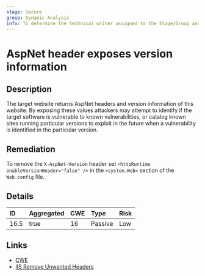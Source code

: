 ```yaml
---
stage: Secure
group: Dynamic Analysis
info: To determine the technical writer assigned to the Stage/Group associated with this page, see https://about.gitlab.com/handbook/product/ux/technical-writing/#assignments
---
```


# AspNet header exposes version information

## Description

The target website returns AspNet headers and version information of this website. By
exposing these values attackers may attempt to identify if the target software is vulnerable to known
vulnerabilities, or catalog known sites running particular versions to exploit in the future when a
vulnerability is identified in the particular version.

## Remediation

To remove the `X-AspNet-Version` header set `<httpRuntime enableVersionHeader="false" />` in the `<system.Web>`
section of the `Web.config` file.

## Details

| ID | Aggregated | CWE | Type | Risk |
|:---|:--------|:--------|:--------|:--------|
| 16.5 | true | 16 | Passive | Low |

## Links

- [CWE](https://cwe.mitre.org/data/definitions/16.html)
- [IIS Remove Unwanted Headers](https://techcommunity.microsoft.com/t5/iis-support-blog/remove-unwanted-http-response-headers/ba-p/369710)
